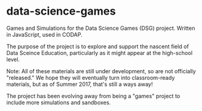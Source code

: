 # data-science-games
Games and Simulations for the Data Science Games (DSG) project. Written in JavaScript, used in CODAP.

The purpose of the project is to explore and support the nascent field of Data Sceince Education, 
particularly as it might appear at the high-school level.

Note: All of these materials are still under development, so are not officially "released." 
We hope they will eventually turn into classroom-ready materials, but as of Summer 2017, that's still a ways away!

The project has been evolving away from being a "games" project to include more simulations and sandboxes. 
